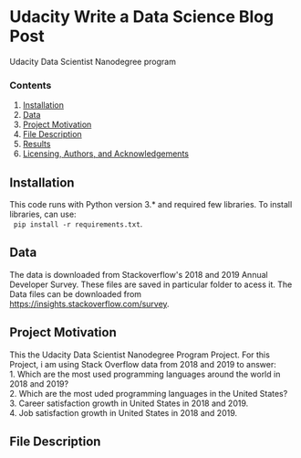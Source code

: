 # Udacity Write a Data Science Blog Post
Udacity Data Scientist Nanodegree program

### Contents

1. [Installation](#Installation)
2. [Data](#Data)
3. [Project Motivation](#Project_Motivation)
4. [File Description](#Files)
5. [Results](#results)
6. [Licensing, Authors, and Acknowledgements](#Licensing)

## Installation <a name="Installation"></a>

This code runs with Python version 3.* and required few libraries. To install libraries, can use: </br>
` pip install -r requirements.txt`.

## Data <a name="Data"></a>

The data is downloaded from Stackoverflow's 2018 and 2019 Annual Developer Survey. These files are saved in particular folder to acess it.
The Data files can be downloaded from https://insights.stackoverflow.com/survey. </br>

## Project Motivation <a name="Project_Motivation"></a>

This the Udacity Data Scientist Nanodegree Program Project.
For this Project, i am using Stack Overflow data from 2018 and 2019 to answer:</br>
    1. Which are the most used programming languages around the world in 2018 and 2019?</br>
    2. Which are the most uded programming languages in the United States?</br>
    3. Career satisfaction growth in United States in 2018 and 2019.</br>
    4. Job satisfaction growth in United States in 2018 and 2019.</br>
    
## File Description <a name="files"></a>

